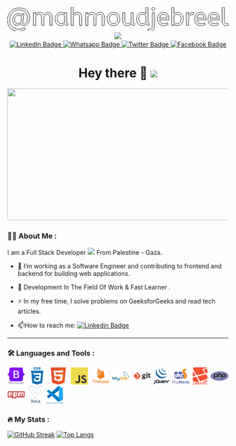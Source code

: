 <svg width="1349.851" height="145.801" viewBox="0 0 1349.851 145.801" xmlns="http://www.w3.org/2000/svg">
	<g id="svgGroup" stroke-linecap="round" fill-rule="evenodd" font-size="9pt" stroke="#000" stroke-width="0.25mm" fill="none" style="stroke:#000;stroke-width:0.25mm;fill:none">
		<path d="M 87.901 49.8 L 89.251 39.75 L 101.101 39.75 L 94.951 88.8 Q 94.534 91.861 94.503 93.76 A 18.204 18.204 0 0 0 94.501 94.05 A 15.893 15.893 0 0 0 94.714 96.734 Q 95.12 99.101 96.301 100.725 A 5.609 5.609 0 0 0 99.184 102.76 Q 100.529 103.2 102.301 103.2 A 11.365 11.365 0 0 0 108.571 101.266 Q 110.139 100.251 111.627 98.703 A 22.291 22.291 0 0 0 112.051 98.25 A 27.412 27.412 0 0 0 115.644 93.187 Q 117.732 89.461 119.251 84.525 A 58.67 58.67 0 0 0 121.318 74.778 Q 121.951 69.872 121.951 64.35 A 52.051 52.051 0 0 0 119.934 49.629 A 44.898 44.898 0 0 0 115.576 39.525 Q 109.201 28.65 97.951 22.425 A 49.691 49.691 0 0 0 80 16.693 A 63.181 63.181 0 0 0 72.001 16.2 Q 58.051 16.2 47.176 21.6 Q 36.301 27 28.876 36 Q 21.451 45 17.626 56.1 Q 13.801 67.2 13.801 78.75 A 72.441 72.441 0 0 0 15.089 92.762 A 51.913 51.913 0 0 0 20.776 108.45 Q 27.751 120.75 39.901 127.275 A 55.25 55.25 0 0 0 62.082 133.607 A 66.983 66.983 0 0 0 67.201 133.8 A 82.466 82.466 0 0 0 77.921 133.136 A 61.5 61.5 0 0 0 87.601 131.1 A 111.111 111.111 0 0 0 103.553 124.983 A 102.299 102.299 0 0 0 104.551 124.5 L 108.901 135.9 A 68.378 68.378 0 0 1 100.863 139.541 Q 95.898 141.436 90.001 142.95 Q 78.901 145.8 66.301 145.8 A 82.301 82.301 0 0 1 47.086 143.641 A 67.409 67.409 0 0 1 32.101 138.15 Q 17.101 130.5 8.551 115.575 Q 0.235 101.058 0.007 80.368 A 106.292 106.292 0 0 1 0.001 79.2 Q 0.001 64.2 5.101 50.7 Q 10.201 37.2 19.801 26.7 Q 29.401 16.2 42.826 10.2 Q 56.251 4.2 72.901 4.2 A 76.716 76.716 0 0 1 87.957 5.624 A 63.286 63.286 0 0 1 98.551 8.7 A 59.795 59.795 0 0 1 114.911 18.158 A 55.758 55.758 0 0 1 118.426 21.3 Q 126.751 29.4 131.251 40.2 A 59.3 59.3 0 0 1 135.681 60.478 A 68.747 68.747 0 0 1 135.751 63.6 A 78.486 78.486 0 0 1 134.695 76.776 A 59.119 59.119 0 0 1 131.251 89.1 A 49.711 49.711 0 0 1 126.495 98.174 A 37.434 37.434 0 0 1 118.951 106.5 Q 111.151 112.8 101.101 112.8 A 23.541 23.541 0 0 1 95.877 112.252 A 16.17 16.17 0 0 1 88.951 108.9 A 15.68 15.68 0 0 1 83.53 99.359 A 20.268 20.268 0 0 1 83.401 98.55 A 40.885 40.885 0 0 1 73.461 107.21 A 45.735 45.735 0 0 1 73.276 107.325 Q 67.351 111 59.851 111 Q 52.351 111 45.826 107.175 A 27.255 27.255 0 0 1 36.417 97.897 A 32.97 32.97 0 0 1 35.401 96.15 A 31.394 31.394 0 0 1 32.195 86.872 A 43.595 43.595 0 0 1 31.501 78.9 A 48.032 48.032 0 0 1 32.972 66.811 A 40.741 40.741 0 0 1 36.151 58.425 A 39.743 39.743 0 0 1 43.611 48.129 A 36.143 36.143 0 0 1 48.601 44.025 Q 56.401 38.7 66.001 38.7 A 32.233 32.233 0 0 1 72.168 39.261 Q 76.111 40.029 79.276 41.85 Q 84.751 45 87.901 49.8 Z M 82.651 89.7 L 86.251 60 Q 83.401 55.2 78.526 52.2 Q 73.651 49.2 67.501 49.2 A 20.037 20.037 0 0 0 56.677 52.402 A 24.26 24.26 0 0 0 56.176 52.725 A 24.752 24.752 0 0 0 48.797 60.415 A 30.084 30.084 0 0 0 47.626 62.475 A 28.406 28.406 0 0 0 44.817 71.282 A 37.205 37.205 0 0 0 44.401 76.95 A 36.306 36.306 0 0 0 44.951 83.488 Q 46.171 90.143 50.101 94.125 A 18.649 18.649 0 0 0 63.617 99.898 A 22.547 22.547 0 0 0 63.901 99.9 Q 69.751 99.9 74.776 96.675 A 37.256 37.256 0 0 0 78.757 93.753 Q 80.761 92.052 82.239 90.225 A 22.098 22.098 0 0 0 82.651 89.7 Z" id="0" vector-effect="non-scaling-stroke"/>
		<path d="M 172.201 111 L 158.701 111 L 158.701 33 L 171.751 33 L 171.751 46.05 Q 175.951 39.75 182.401 35.475 A 25.808 25.808 0 0 1 196.204 31.213 A 31.287 31.287 0 0 1 197.101 31.2 A 31.491 31.491 0 0 1 203.727 31.859 Q 208.206 32.823 211.629 35.194 A 19.691 19.691 0 0 1 212.326 35.7 Q 218.251 40.2 220.651 47.7 Q 225.301 40.8 231.676 36 A 23.503 23.503 0 0 1 241.862 31.675 A 32.169 32.169 0 0 1 247.501 31.2 A 32.155 32.155 0 0 1 254.833 31.984 Q 260.212 33.243 263.945 36.526 A 19.491 19.491 0 0 1 266.476 39.225 Q 272.701 47.25 272.701 60.15 L 272.701 111 L 259.201 111 L 259.201 61.2 Q 259.201 53.1 255.451 48.075 A 11.961 11.961 0 0 0 246.731 43.131 A 16.017 16.017 0 0 0 245.101 43.05 A 17.889 17.889 0 0 0 234.962 46.241 A 23.994 23.994 0 0 0 232.576 48.075 Q 226.801 53.1 222.451 59.85 L 222.451 111 L 208.951 111 L 208.951 61.2 Q 208.951 53.1 205.201 48.075 A 11.961 11.961 0 0 0 196.481 43.131 A 16.017 16.017 0 0 0 194.851 43.05 A 18.03 18.03 0 0 0 185.373 45.792 A 24.366 24.366 0 0 0 182.401 47.925 Q 176.551 52.8 172.201 59.4 L 172.201 111 Z" id="1" vector-effect="non-scaling-stroke"/>
		<path d="M 349.351 39.3 L 349.351 33 L 361.651 33 L 361.651 92.1 A 18.225 18.225 0 0 0 361.803 94.554 Q 362.188 97.376 363.545 98.806 A 4.448 4.448 0 0 0 364.426 99.525 Q 367.201 101.25 370.501 101.25 L 367.651 111.75 Q 353.606 111.75 350.406 100.62 A 20.385 20.385 0 0 1 350.251 100.05 A 31.961 31.961 0 0 1 345.587 105.189 A 42.747 42.747 0 0 1 340.876 108.825 A 22.392 22.392 0 0 1 333.446 111.98 Q 329.956 112.8 325.801 112.8 Q 316.051 112.8 308.101 107.85 A 34.42 34.42 0 0 1 296.981 96.56 A 41.884 41.884 0 0 1 295.426 93.825 Q 290.701 84.75 290.701 72.45 A 49.713 49.713 0 0 1 292.196 60.047 A 41.952 41.952 0 0 1 295.426 51.45 Q 300.151 42.15 308.476 36.675 A 33.446 33.446 0 0 1 325.268 31.265 A 41.082 41.082 0 0 1 327.601 31.2 A 33.876 33.876 0 0 1 334.791 31.936 A 28.055 28.055 0 0 1 339.826 33.525 A 39.003 39.003 0 0 1 346.256 36.966 A 33.154 33.154 0 0 1 349.351 39.3 Z M 348.151 91.05 L 348.151 49.2 Q 344.101 46.35 339.226 44.625 Q 334.351 42.9 328.951 42.9 A 23.887 23.887 0 0 0 321.494 44.031 A 21.035 21.035 0 0 0 316.276 46.575 A 24.451 24.451 0 0 0 308.747 54.711 A 29.944 29.944 0 0 0 307.651 56.775 A 30.995 30.995 0 0 0 305.021 65.29 A 41.517 41.517 0 0 0 304.501 72 Q 304.501 80.4 307.651 86.925 A 26.403 26.403 0 0 0 312.309 93.744 A 23.545 23.545 0 0 0 316.351 97.125 Q 321.901 100.8 328.801 100.8 Q 334.501 100.8 339.601 98.025 A 29.176 29.176 0 0 0 346.681 92.697 A 27.106 27.106 0 0 0 348.151 91.05 Z" id="2" vector-effect="non-scaling-stroke"/>
		<path d="M 402.001 111 L 388.501 111 L 388.501 0 L 402.001 0 L 402.001 45.45 Q 406.201 39.3 412.651 35.25 A 26.358 26.358 0 0 1 423.338 31.486 A 33.893 33.893 0 0 1 427.801 31.2 Q 441.001 31.2 447.526 39.15 Q 453.713 46.689 454.034 58.813 A 50.646 50.646 0 0 1 454.051 60.15 L 454.051 111 L 440.551 111 L 440.551 61.65 A 29.436 29.436 0 0 0 440.047 56.039 Q 439.402 52.717 437.93 50.095 A 16.474 16.474 0 0 0 436.651 48.15 A 12.63 12.63 0 0 0 427.414 43.13 A 17.969 17.969 0 0 0 425.701 43.05 A 19.844 19.844 0 0 0 415.631 45.85 A 26.378 26.378 0 0 0 412.576 47.925 Q 406.351 52.8 402.001 59.4 L 402.001 111 Z" id="3" vector-effect="non-scaling-stroke"/>
		<path d="M 490.801 111 L 477.301 111 L 477.301 33 L 490.351 33 L 490.351 46.05 Q 494.551 39.75 501.001 35.475 A 25.808 25.808 0 0 1 514.804 31.213 A 31.287 31.287 0 0 1 515.701 31.2 A 31.491 31.491 0 0 1 522.327 31.859 Q 526.806 32.823 530.229 35.194 A 19.691 19.691 0 0 1 530.926 35.7 Q 536.851 40.2 539.251 47.7 Q 543.901 40.8 550.276 36 A 23.503 23.503 0 0 1 560.462 31.675 A 32.169 32.169 0 0 1 566.101 31.2 A 32.155 32.155 0 0 1 573.433 31.984 Q 578.812 33.243 582.545 36.526 A 19.491 19.491 0 0 1 585.076 39.225 Q 591.301 47.25 591.301 60.15 L 591.301 111 L 577.801 111 L 577.801 61.2 Q 577.801 53.1 574.051 48.075 A 11.961 11.961 0 0 0 565.331 43.131 A 16.017 16.017 0 0 0 563.701 43.05 A 17.889 17.889 0 0 0 553.562 46.241 A 23.994 23.994 0 0 0 551.176 48.075 Q 545.401 53.1 541.051 59.85 L 541.051 111 L 527.551 111 L 527.551 61.2 Q 527.551 53.1 523.801 48.075 A 11.961 11.961 0 0 0 515.081 43.131 A 16.017 16.017 0 0 0 513.451 43.05 A 18.03 18.03 0 0 0 503.973 45.792 A 24.366 24.366 0 0 0 501.001 47.925 Q 495.151 52.8 490.801 59.4 L 490.801 111 Z" id="4" vector-effect="non-scaling-stroke"/>
		<path d="M 634.443 110.791 A 40.821 40.821 0 0 0 647.401 112.8 A 46.089 46.089 0 0 0 650.813 112.675 A 37.886 37.886 0 0 0 667.276 107.7 Q 676.051 102.6 681.151 93.375 A 39.383 39.383 0 0 0 685.13 82.663 A 51.276 51.276 0 0 0 686.251 71.7 A 51.813 51.813 0 0 0 685.523 62.837 A 38.692 38.692 0 0 0 681.076 50.175 Q 675.901 41.1 667.126 36.15 A 37.273 37.273 0 0 0 660.164 33.109 A 41.607 41.607 0 0 0 647.401 31.2 A 46.987 46.987 0 0 0 645.031 31.259 A 39.254 39.254 0 0 0 627.601 36.15 Q 618.751 41.1 613.651 50.25 A 39.034 39.034 0 0 0 609.527 61.635 A 52.509 52.509 0 0 0 608.551 72 A 52.23 52.23 0 0 0 608.948 78.53 A 41.176 41.176 0 0 0 613.576 93.225 Q 618.601 102.45 627.451 107.625 A 36.839 36.839 0 0 0 634.443 110.791 Z M 647.401 100.8 A 28.112 28.112 0 0 0 655.24 99.764 A 21.001 21.001 0 0 0 665.851 92.775 A 28.204 28.204 0 0 0 671.58 80.64 A 40.657 40.657 0 0 0 672.451 72 A 32.064 32.064 0 0 0 670.614 61.071 A 30.021 30.021 0 0 0 669.151 57.675 A 28.796 28.796 0 0 0 662.893 49.322 A 27.256 27.256 0 0 0 660.226 47.175 Q 654.601 43.2 647.401 43.2 Q 635.551 43.2 628.951 51 A 26.817 26.817 0 0 0 623.44 62.06 Q 622.453 66.047 622.361 70.725 A 49.304 49.304 0 0 0 622.351 71.7 Q 622.351 79.5 625.651 86.175 A 29.156 29.156 0 0 0 630.946 93.735 A 26.441 26.441 0 0 0 634.576 96.825 Q 640.201 100.8 647.401 100.8 Z" id="5" vector-effect="non-scaling-stroke"/>
		<path d="M 703.501 83.7 L 703.501 33 L 717.001 33 L 717.001 81.9 Q 717.001 88.003 718.736 92.204 A 15.204 15.204 0 0 0 720.901 95.925 A 12.606 12.606 0 0 0 728.571 100.456 A 19.21 19.21 0 0 0 732.301 100.8 Q 738.451 100.8 744.226 98.325 Q 750.001 95.85 754.501 91.65 L 754.501 33 L 768.001 33 L 768.001 90.75 A 23.402 23.402 0 0 0 768.153 93.53 Q 768.651 97.675 770.776 99.225 Q 773.551 101.25 776.851 101.25 L 774.001 111.75 A 26.464 26.464 0 0 1 767.692 111.056 Q 759.243 108.979 756.761 100.683 A 20.004 20.004 0 0 1 756.751 100.65 Q 751.501 106.05 744.601 109.425 Q 737.701 112.8 729.751 112.8 Q 723.001 112.8 717.001 109.95 A 21.661 21.661 0 0 1 708.736 102.992 A 27.4 27.4 0 0 1 707.251 100.725 A 24.359 24.359 0 0 1 704.754 94.585 Q 703.971 91.63 703.677 88.117 A 53.058 53.058 0 0 1 703.501 83.7 Z" id="6" vector-effect="non-scaling-stroke"/>
		<path d="M 844.951 40.8 L 844.951 0 L 858.451 0 L 858.451 92.1 A 18.225 18.225 0 0 0 858.603 94.554 Q 858.988 97.376 860.345 98.806 A 4.448 4.448 0 0 0 861.226 99.525 Q 864.001 101.25 867.301 101.25 L 864.451 111.75 A 26.78 26.78 0 0 1 858.065 111.049 Q 849.42 108.922 847.051 100.35 A 29.229 29.229 0 0 1 842.806 105.077 Q 840.605 107.071 837.826 108.9 Q 832.231 112.583 823.893 112.788 A 40.375 40.375 0 0 1 822.901 112.8 Q 813.301 112.8 805.351 107.85 Q 797.401 102.9 792.751 93.825 A 41.299 41.299 0 0 1 788.868 81.911 A 55.831 55.831 0 0 1 788.101 72.45 A 50.91 50.91 0 0 1 789.435 60.579 A 41.944 41.944 0 0 1 792.826 51.3 A 40.936 40.936 0 0 1 799.754 41.414 A 36.279 36.279 0 0 1 805.426 36.6 Q 813.301 31.2 822.751 31.2 A 32.463 32.463 0 0 1 829.16 31.803 A 23.913 23.913 0 0 1 836.176 34.35 A 51.515 51.515 0 0 1 840.047 36.734 Q 841.881 37.986 843.338 39.261 A 24.885 24.885 0 0 1 844.951 40.8 Z M 844.951 91.35 L 844.951 52.65 Q 842.388 49.412 838.005 46.599 A 42.21 42.21 0 0 0 837.001 45.975 Q 831.901 42.9 825.751 42.9 A 22.419 22.419 0 0 0 818.317 44.1 A 20.077 20.077 0 0 0 813.151 46.8 Q 807.751 50.7 804.826 57.225 A 33.285 33.285 0 0 0 802.216 66.772 A 42.17 42.17 0 0 0 801.901 72 A 37.135 37.135 0 0 0 802.79 80.279 A 30.491 30.491 0 0 0 805.051 86.775 A 27.307 27.307 0 0 0 809.611 93.545 A 24.183 24.183 0 0 0 813.676 97.05 A 21.145 21.145 0 0 0 825.901 100.8 Q 831.451 100.8 836.476 98.175 Q 841.501 95.55 844.951 91.35 Z" id="7" vector-effect="non-scaling-stroke"/>
		<path d="M 857.551 142.35 L 860.851 131.1 A 18.064 18.064 0 0 0 862.86 132.159 Q 864.102 132.722 865.576 133.2 Q 868.351 134.1 871.201 134.1 Q 883.951 134.1 883.951 118.2 L 883.951 33 L 897.451 33 L 897.451 119.55 A 41.617 41.617 0 0 1 897.025 125.691 Q 896.538 128.948 895.496 131.637 A 21.039 21.039 0 0 1 894.151 134.475 A 21.857 21.857 0 0 1 889.294 140.399 A 20.063 20.063 0 0 1 885.301 143.025 A 26.444 26.444 0 0 1 875.805 145.667 A 32.269 32.269 0 0 1 872.851 145.8 A 40.197 40.197 0 0 1 866.16 145.274 Q 861.299 144.452 857.551 142.35 Z M 883.857 16.932 A 8.959 8.959 0 0 0 890.401 19.65 Q 894.751 19.65 897.301 17.025 A 8.665 8.665 0 0 0 899.438 13.325 A 11.266 11.266 0 0 0 899.851 10.2 A 10.887 10.887 0 0 0 899.85 10.078 A 9.091 9.091 0 0 0 897.076 3.525 Q 894.301 0.75 890.401 0.75 A 12.396 12.396 0 0 0 887.917 0.987 A 8.492 8.492 0 0 0 883.501 3.3 Q 880.951 5.85 880.951 10.2 A 8.987 8.987 0 0 0 881.689 13.828 A 9.965 9.965 0 0 0 883.726 16.8 A 11.203 11.203 0 0 0 883.857 16.932 Z" id="8" vector-effect="non-scaling-stroke"/>
		<path d="M 984.601 77.55 L 930.001 77.55 A 36.132 36.132 0 0 0 931.71 85.087 Q 933.713 90.806 937.651 94.65 Q 943.951 100.8 954.301 100.8 A 55.094 55.094 0 0 0 960.713 100.444 A 41.363 41.363 0 0 0 966.451 99.375 Q 971.851 97.95 976.801 95.7 L 979.951 107.25 A 61.155 61.155 0 0 1 973.449 109.689 A 77.795 77.795 0 0 1 967.801 111.225 A 58.371 58.371 0 0 1 960.163 112.454 A 78.038 78.038 0 0 1 952.651 112.8 A 42.477 42.477 0 0 1 941.032 111.292 A 31.662 31.662 0 0 1 926.026 102.075 A 35.282 35.282 0 0 1 918.218 87.765 Q 916.705 82.517 916.327 76.273 A 70.687 70.687 0 0 1 916.201 72 A 53.038 53.038 0 0 1 917.45 60.267 A 43.26 43.26 0 0 1 920.626 51.075 A 36.963 36.963 0 0 1 928.15 40.452 A 34.331 34.331 0 0 1 933.001 36.525 Q 940.951 31.2 951.451 31.2 A 42.83 42.83 0 0 1 959.656 31.944 Q 964.672 32.923 968.677 35.191 A 25.82 25.82 0 0 1 970.126 36.075 Q 977.551 40.95 981.301 49.2 A 42.278 42.278 0 0 1 984.94 63.996 A 50.152 50.152 0 0 1 985.051 67.35 A 112.805 112.805 0 0 1 984.615 77.395 A 103.961 103.961 0 0 1 984.601 77.55 Z M 929.851 66.6 L 972.601 66.6 A 36.533 36.533 0 0 0 971.995 59.722 Q 971.251 55.846 969.595 52.81 A 18.633 18.633 0 0 0 966.901 49.05 Q 961.201 42.9 951.151 42.9 A 20.37 20.37 0 0 0 943.483 44.302 A 18.786 18.786 0 0 0 936.751 48.975 Q 931.051 55.05 929.851 66.6 Z" id="9" vector-effect="non-scaling-stroke"/>
		<path d="M 1015.651 104.55 L 1015.651 111 L 1003.051 111 L 1003.051 0 L 1016.551 0 L 1016.551 41.1 A 23.266 23.266 0 0 1 1019.382 38.387 Q 1020.906 37.139 1022.813 35.922 A 49.971 49.971 0 0 1 1025.326 34.425 A 24.875 24.875 0 0 1 1033.172 31.692 A 33.636 33.636 0 0 1 1039.051 31.2 Q 1048.051 31.2 1055.926 35.925 A 33.494 33.494 0 0 1 1066.693 46.376 A 41.197 41.197 0 0 1 1068.601 49.575 Q 1073.19 58.108 1073.392 70.137 A 66.412 66.412 0 0 1 1073.401 71.25 A 49.973 49.973 0 0 1 1072.371 81.582 A 41.625 41.625 0 0 1 1070.401 88.2 A 44.05 44.05 0 0 1 1065.659 97.207 A 38.224 38.224 0 0 1 1062.376 101.325 Q 1057.351 106.8 1051.051 109.8 Q 1044.751 112.8 1038.151 112.8 Q 1031.401 112.8 1025.476 110.325 Q 1019.551 107.85 1015.651 104.55 Z M 1016.551 53.1 L 1016.551 94.8 A 26.985 26.985 0 0 0 1021.996 98.078 A 32.703 32.703 0 0 0 1024.651 99.15 A 29.193 29.193 0 0 0 1033.897 100.794 A 33.059 33.059 0 0 0 1034.551 100.8 A 25.485 25.485 0 0 0 1042.074 99.723 A 22.12 22.12 0 0 0 1047.526 97.2 A 23.927 23.927 0 0 0 1055.253 89.085 A 29.471 29.471 0 0 0 1056.376 87 A 31.302 31.302 0 0 0 1059.147 77.93 A 41.217 41.217 0 0 0 1059.601 71.7 A 42.071 42.071 0 0 0 1059.006 64.436 Q 1058.215 59.929 1056.376 56.25 Q 1053.151 49.8 1047.826 46.35 Q 1042.501 42.9 1036.051 42.9 A 22.112 22.112 0 0 0 1027.611 44.494 A 21.081 21.081 0 0 0 1024.426 46.125 Q 1020.019 48.871 1017.407 51.998 A 19.41 19.41 0 0 0 1016.551 53.1 Z" id="10" vector-effect="non-scaling-stroke"/>
		<path d="M 1105.651 111 L 1092.151 111 L 1092.151 33 L 1105.201 33 L 1105.201 49.95 Q 1107.151 45 1110.451 40.725 Q 1113.751 36.45 1118.701 33.825 Q 1123.651 31.2 1130.251 31.2 Q 1132.501 31.2 1134.751 31.425 Q 1137.001 31.65 1138.501 32.1 L 1134.451 46.05 Q 1131.73 44.904 1128.053 44.852 A 24.891 24.891 0 0 0 1127.701 44.85 A 19.437 19.437 0 0 0 1117.756 47.619 A 23.413 23.413 0 0 0 1117.126 48 Q 1112.134 51.129 1108.919 57.663 A 34.3 34.3 0 0 0 1108.876 57.75 Q 1105.651 64.35 1105.651 74.55 L 1105.651 111 Z" id="11" vector-effect="non-scaling-stroke"/>
		<path d="M 1210.651 77.55 L 1156.051 77.55 A 36.132 36.132 0 0 0 1157.76 85.087 Q 1159.763 90.806 1163.701 94.65 Q 1170.001 100.8 1180.351 100.8 A 55.094 55.094 0 0 0 1186.763 100.444 A 41.363 41.363 0 0 0 1192.501 99.375 Q 1197.901 97.95 1202.851 95.7 L 1206.001 107.25 A 61.155 61.155 0 0 1 1199.499 109.689 A 77.795 77.795 0 0 1 1193.851 111.225 A 58.371 58.371 0 0 1 1186.213 112.454 A 78.038 78.038 0 0 1 1178.701 112.8 A 42.477 42.477 0 0 1 1167.082 111.292 A 31.662 31.662 0 0 1 1152.076 102.075 A 35.282 35.282 0 0 1 1144.268 87.765 Q 1142.755 82.517 1142.377 76.273 A 70.687 70.687 0 0 1 1142.251 72 A 53.038 53.038 0 0 1 1143.5 60.267 A 43.26 43.26 0 0 1 1146.676 51.075 A 36.963 36.963 0 0 1 1154.2 40.452 A 34.331 34.331 0 0 1 1159.051 36.525 Q 1167.001 31.2 1177.501 31.2 A 42.83 42.83 0 0 1 1185.706 31.944 Q 1190.722 32.923 1194.727 35.191 A 25.82 25.82 0 0 1 1196.176 36.075 Q 1203.601 40.95 1207.351 49.2 A 42.278 42.278 0 0 1 1210.99 63.996 A 50.152 50.152 0 0 1 1211.101 67.35 A 112.805 112.805 0 0 1 1210.665 77.395 A 103.961 103.961 0 0 1 1210.651 77.55 Z M 1155.901 66.6 L 1198.651 66.6 A 36.533 36.533 0 0 0 1198.045 59.722 Q 1197.301 55.846 1195.645 52.81 A 18.633 18.633 0 0 0 1192.951 49.05 Q 1187.251 42.9 1177.201 42.9 A 20.37 20.37 0 0 0 1169.533 44.302 A 18.786 18.786 0 0 0 1162.801 48.975 Q 1157.101 55.05 1155.901 66.6 Z" id="12" vector-effect="non-scaling-stroke"/>
		<path d="M 1292.251 77.55 L 1237.651 77.55 A 36.132 36.132 0 0 0 1239.36 85.087 Q 1241.363 90.806 1245.301 94.65 Q 1251.601 100.8 1261.951 100.8 A 55.094 55.094 0 0 0 1268.363 100.444 A 41.363 41.363 0 0 0 1274.101 99.375 Q 1279.501 97.95 1284.451 95.7 L 1287.601 107.25 A 61.155 61.155 0 0 1 1281.099 109.689 A 77.795 77.795 0 0 1 1275.451 111.225 A 58.371 58.371 0 0 1 1267.813 112.454 A 78.038 78.038 0 0 1 1260.301 112.8 A 42.477 42.477 0 0 1 1248.682 111.292 A 31.662 31.662 0 0 1 1233.676 102.075 A 35.282 35.282 0 0 1 1225.868 87.765 Q 1224.355 82.517 1223.977 76.273 A 70.687 70.687 0 0 1 1223.851 72 A 53.038 53.038 0 0 1 1225.1 60.267 A 43.26 43.26 0 0 1 1228.276 51.075 A 36.963 36.963 0 0 1 1235.8 40.452 A 34.331 34.331 0 0 1 1240.651 36.525 Q 1248.601 31.2 1259.101 31.2 A 42.83 42.83 0 0 1 1267.306 31.944 Q 1272.322 32.923 1276.327 35.191 A 25.82 25.82 0 0 1 1277.776 36.075 Q 1285.201 40.95 1288.951 49.2 A 42.278 42.278 0 0 1 1292.59 63.996 A 50.152 50.152 0 0 1 1292.701 67.35 A 112.805 112.805 0 0 1 1292.265 77.395 A 103.961 103.961 0 0 1 1292.251 77.55 Z M 1237.501 66.6 L 1280.251 66.6 A 36.533 36.533 0 0 0 1279.645 59.722 Q 1278.901 55.846 1277.245 52.81 A 18.633 18.633 0 0 0 1274.551 49.05 Q 1268.851 42.9 1258.801 42.9 A 20.37 20.37 0 0 0 1251.133 44.302 A 18.786 18.786 0 0 0 1244.401 48.975 Q 1238.701 55.05 1237.501 66.6 Z" id="13" vector-effect="non-scaling-stroke"/>
		<path d="M 1309.951 86.55 L 1309.951 0 L 1323.451 0 L 1323.451 85.2 A 30.966 30.966 0 0 0 1323.733 89.532 Q 1324.036 91.674 1324.666 93.409 A 11.96 11.96 0 0 0 1326.826 97.2 A 11.045 11.045 0 0 0 1333.702 100.913 A 16.086 16.086 0 0 0 1336.201 101.1 Q 1339.051 101.1 1341.826 100.425 Q 1344.601 99.75 1346.551 98.85 L 1349.851 109.8 A 27.226 27.226 0 0 1 1347.447 110.725 Q 1345.536 111.366 1343.176 111.9 A 35.725 35.725 0 0 1 1338.443 112.628 A 45.77 45.77 0 0 1 1334.401 112.8 Q 1327.501 112.8 1321.951 110.175 A 19.024 19.024 0 0 1 1313.964 103.027 A 23.784 23.784 0 0 1 1313.176 101.7 Q 1309.951 95.85 1309.951 86.55 Z" id="14" vector-effect="non-scaling-stroke"/>
	</g>
</svg>
<style>
    /* Google chrome */
      @-webkit-keyframes svg-text-anim {
       40% {
          stroke-dashoffset: 0;
          fill: transparent;
        }
        60% {
          stroke-dashoffset: 0;
          fill: #82c1e8;
        }
        100% {
          stroke-dashoffset: 0;
          fill: #82c1e8;
        }
        
    }
    /* Most browsers */
    @keyframes svg-text-anim {
       40% {
          stroke-dashoffset: 0;
          fill: transparent;
        }
        60% {
          stroke-dashoffset: 0;
          fill: #82c1e8;
        }
        100% {
          stroke-dashoffset: 0;
          fill: #82c1e8;
        }
        
    }
</style>
<script>
  function setTextAnimation(delay, duration, strokeWidth, timingFunction, strokeColor,repeat) {
            let paths = document.querySelectorAll("path");
            let mode=repeat?'infinite':'forwards'
            for (let i = 0; i < paths.length; i++) {
                const path = paths[i];
                const length = path.getTotalLength();
                path.style["stroke-dashoffset"] = `${length}px`;
                path.style["stroke-dasharray"] = `${length}px`;
                path.style["stroke-width"] = `${strokeWidth}px`;
                path.style["stroke"] = `${strokeColor}`;
                path.style["animation"] = `${duration}s svg-text-anim ${mode} ${timingFunction}`;
                path.style["animation-delay"] = `${i * delay}s`;
            }
        }
 setTextAnimation(0.1,3.5,2,'step-end','#ffffff',true);
</script>
<div id="header" align="center">
  <img src="https://media.giphy.com/media/M9gbBd9nbDrOTu1Mqx/giphy.gif" width="100"/>
</div>


<div  align="center" id="badges">
  <a href="https://www.linkedin.com/in/mahmoud-jebreel/">
    <img src="https://img.shields.io/badge/LinkedIn-blue?style=for-the-badge&logo=linkedin&logoColor=white" alt="LinkedIn Badge"/>
  </a>
  <a href="https://wa.link/d2qp55">
    <img src="https://img.shields.io/badge/Whatsapp-green?style=for-the-badge&logo=whatsapp&logoColor=white" alt="Whatsapp Badge"/>
  </a>
  <a href="https://twitter.com/Mahmoudjebreel5">
    <img src="https://img.shields.io/badge/Twitter-blue?style=for-the-badge&logo=twitter&logoColor=white" alt="Twitter Badge"/>
  </a>
    <a href="https://www.facebook.com/Mahmoud.N.Jebreel">
    <img src="https://img.shields.io/badge/Facebook-blue?style=for-the-badge&logo=facebook&logoColor=white" alt="Facebook Badge"/>
  </a>
</div>
<h1 align="center">
  Hey there 👋
  <img src="https://media.giphy.com/media/hvRJCLFzcasrR4ia7z/giphy.gif" width="30px"/>
</h1>

<div align="center">
  <img src="https://media.giphy.com/media/dWesBcTLavkZuG35MI/giphy.gif" width="600" height="300"/>
</div>

### :woman_technologist: About Me :
I am a Full Stack Developer <img src="https://media.giphy.com/media/WUlplcMpOCEmTGBtBW/giphy.gif" width="30"> From Palestine - Gaza.

- :telescope: I’m working as a Software Engineer and contributing to frontend and backend for building web applications.

- :seedling: Development In The Field Of Work & Fast Learner .

- :zap: In my free time, I solve problems on GeeksforGeeks and read tech articles.

- :mailbox:How to reach me: [![Linkedin Badge](https://img.shields.io/badge/-kakbar-blue?style=flat&logo=Linkedin&logoColor=white)](https://www.linkedin.com/in/mahmoud-jebreel/)

---

### :hammer_and_wrench: Languages and Tools :
<div>
  <img src="https://github.com/devicons/devicon/blob/master/icons/bootstrap/bootstrap-original-wordmark.svg" title="Bootstrap" alt="Bootstrap" width="40" height="40"/>&nbsp;
  <img src="https://github.com/devicons/devicon/blob/master/icons/css3/css3-plain-wordmark.svg"  title="CSS3" alt="CSS" width="40" height="40"/>&nbsp;
  <img src="https://github.com/devicons/devicon/blob/master/icons/html5/html5-original.svg" title="HTML5" alt="HTML" width="40" height="40"/>&nbsp;
  <img src="https://github.com/devicons/devicon/blob/master/icons/javascript/javascript-original.svg" title="JavaScript" alt="JavaScript" width="40" height="40"/>&nbsp;
  <img src="https://github.com/devicons/devicon/blob/master/icons/firebase/firebase-plain-wordmark.svg" title="Firebase" alt="Firebase" width="40" height="40"/>&nbsp;
  <img src="https://github.com/devicons/devicon/blob/master/icons/mysql/mysql-original-wordmark.svg" title="MySQL"  alt="MySQL" width="40" height="40"/>&nbsp;
  <img src="https://github.com/devicons/devicon/blob/master/icons/git/git-original-wordmark.svg" title="Git" **alt="Git" width="40" height="40"/>
  <img src="https://github.com/devicons/devicon/blob/master/icons/jquery/jquery-original-wordmark.svg" title="JQuery" **alt="JQuery" width="40" height="40"/>
  <img src="https://raw.githubusercontent.com/devicons/devicon/55609aa5bd817ff167afce0d965585c92040787a/icons/phpstorm/phpstorm-original-wordmark.svg" title="phpstorm" **alt="phpstorm" width="40" height="40"/>
 <img src="https://raw.githubusercontent.com/devicons/devicon/55609aa5bd817ff167afce0d965585c92040787a/icons/laravel/laravel-plain-wordmark.svg" title="laravel" **alt="laravel" width="40" height="40"/>
  <img src="https://raw.githubusercontent.com/devicons/devicon/55609aa5bd817ff167afce0d965585c92040787a/icons/php/php-original.svg" title="PHP" **alt="PHP" width="40" height="40"/>
   <img src="https://raw.githubusercontent.com/devicons/devicon/55609aa5bd817ff167afce0d965585c92040787a/icons/npm/npm-original-wordmark.svg" title="npm" **alt="npm" width="40" height="40"/>
  <img src="https://raw.githubusercontent.com/devicons/devicon/55609aa5bd817ff167afce0d965585c92040787a/icons/vuejs/vuejs-line-wordmark.svg" title="vuejs" **alt="vuejs" width="40" height="40"/>
  <img src="https://raw.githubusercontent.com/devicons/devicon/55609aa5bd817ff167afce0d965585c92040787a/icons/vscode/vscode-original-wordmark.svg" title="vscode" **alt="vscode" width="40" height="40"/>
</div>

### :fire: My Stats :
[![GitHub Streak](http://github-readme-streak-stats.herokuapp.com?user=mahmoudjebreel)](https://git.io/streak-stats)
[![Top Langs](https://github-readme-stats.vercel.app/api/top-langs/?username=mahmoudjebreel)](https://github.com/anuraghazra/github-readme-stats)



